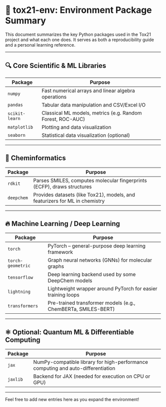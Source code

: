 
# 🧪 tox21-env: Environment Package Summary

This document summarizes the key Python packages used in the Tox21 project and what each one does. It serves as both a reproducibility guide and a personal learning reference.

---

## 🔍 Core Scientific & ML Libraries

| Package         | Purpose |
|-----------------|---------|
| `numpy`         | Fast numerical arrays and linear algebra operations |
| `pandas`        | Tabular data manipulation and CSV/Excel I/O |
| `scikit-learn`  | Classical ML models, metrics (e.g. Random Forest, ROC-AUC) |
| `matplotlib`    | Plotting and data visualization |
| `seaborn`       | Statistical data visualization (optional) |

---

## 🧬 Cheminformatics

| Package         | Purpose |
|-----------------|---------|
| `rdkit`         | Parses SMILES, computes molecular fingerprints (ECFP), draws structures |
| `deepchem`      | Provides datasets (like Tox21), models, and featurizers for ML in chemistry |

---

## 🔥 Machine Learning / Deep Learning

| Package             | Purpose |
|---------------------|---------|
| `torch`             | PyTorch – general-purpose deep learning framework |
| `torch-geometric`   | Graph neural networks (GNNs) for molecular graphs |
| `tensorflow`        | Deep learning backend used by some DeepChem models |
| `lightning`         | Lightweight wrapper around PyTorch for easier training loops |
| `transformers`      | Pre-trained transformer models (e.g., ChemBERTa, SMILES-BERT) |

---

## ⚛️ Optional: Quantum ML & Differentiable Computing

| Package     | Purpose |
|-------------|---------|
| `jax`       | NumPy-compatible library for high-performance computing and auto-differentiation |
| `jaxlib`    | Backend for JAX (needed for execution on CPU or GPU) |

---

Feel free to add new entries here as you expand the environment!
